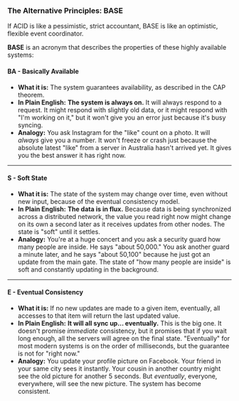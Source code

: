 ### The Alternative Principles: BASE

If ACID is like a pessimistic, strict accountant, BASE is like an optimistic, flexible event coordinator.

**BASE** is an acronym that describes the properties of these highly available systems:

#### BA - Basically Available

*   **What it is:** The system guarantees availability, as described in the CAP theorem.
*   **In Plain English:** **The system is always on.** It will always respond to a request. It might respond with slightly old data, or it might respond with "I'm working on it," but it won't give you an error just because it's busy syncing.
*   **Analogy:** You ask Instagram for the "like" count on a photo. It will *always* give you a number. It won't freeze or crash just because the absolute latest "like" from a server in Australia hasn't arrived yet. It gives you the best answer it has right now.

---

#### S - Soft State

*   **What it is:** The state of the system may change over time, even without new input, because of the eventual consistency model.
*   **In Plain English:** **The data is in flux.** Because data is being synchronized across a distributed network, the value you read right now might change on its own a second later as it receives updates from other nodes. The state is "soft" until it settles.
*   **Analogy:** You're at a huge concert and you ask a security guard how many people are inside. He says "about 50,000." You ask another guard a minute later, and he says "about 50,100" because he just got an update from the main gate. The state of "how many people are inside" is soft and constantly updating in the background.

---

#### E - Eventual Consistency

*   **What it is:** If no new updates are made to a given item, eventually, all accesses to that item will return the last updated value.
*   **In Plain English:** **It will all sync up... eventually.** This is the big one. It doesn't promise *immediate* consistency, but it promises that if you wait long enough, all the servers will agree on the final state. "Eventually" for most modern systems is on the order of milliseconds, but the guarantee is not for "right now."
*   **Analogy:** You update your profile picture on Facebook. Your friend in your same city sees it instantly. Your cousin in another country might see the old picture for another 5 seconds. But *eventually*, everyone, everywhere, will see the new picture. The system has become consistent.